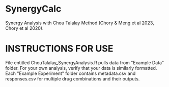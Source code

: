 # SynergyCalc
Synergy Analysis with Chou Talalay Method (Chory &amp; Meng et al 2023, Chory et al 2020).

# INSTRUCTIONS FOR USE
File entitled ChouTalalay_SynergyAnalysis.R pulls data from "Example Data" folder. For your own analysis, verify that your data is similarly formatted. Each "Example Experiment" folder contains metadata.csv and responses.csv for multiple drug combinations and their outputs.
